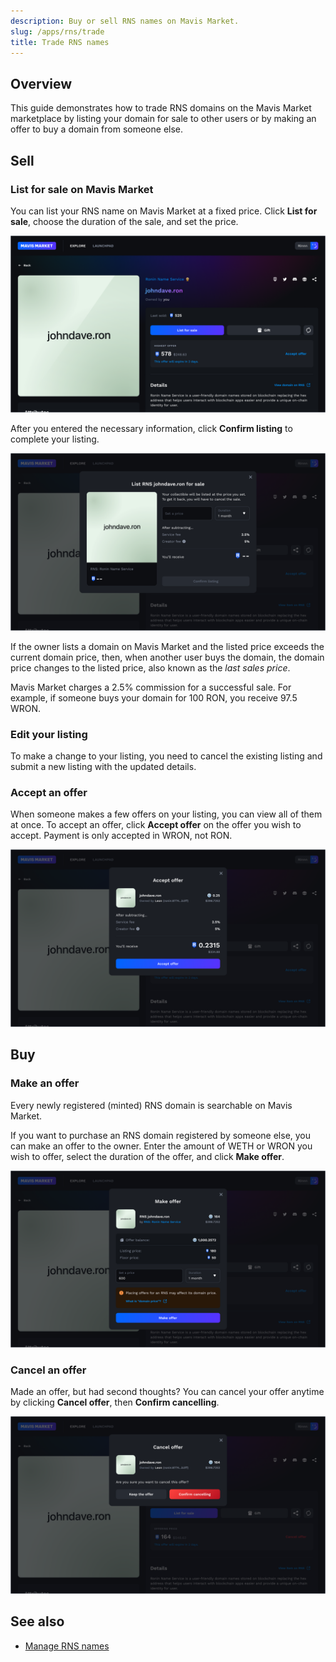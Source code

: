 ```yaml
---
description: Buy or sell RNS names on Mavis Market.
slug: /apps/rns/trade
title: Trade RNS names
---
```


## Overview

This guide demonstrates how to trade RNS domains on the Mavis Market marketplace by listing your domain for sale to other users or by making an offer to buy a domain from someone else.

## Sell

### List for sale on Mavis Market

You can list your RNS name on Mavis Market at a fixed price. Click **List for sale**, choose the duration of the sale, and set the price.

![list](./assets/list.png)

After you entered the necessary information, click **Confirm listing** to complete your listing.

![confirm-listing](./assets/confirm-listing.png)

If the owner lists a domain on Mavis Market and the listed price exceeds the current domain price, then, when another user buys the domain, the domain price changes to the listed price, also known as the *last sales price*.

Mavis Market charges a 2.5% commission for a successful sale. For example, if someone buys your domain for 100 RON, you receive 97.5 WRON.

### Edit your listing

To make a change to your listing, you need to cancel the existing listing and submit a new listing with the updated details.

### Accept an offer

When someone makes a few offers on your listing, you can view all of them at once. To accept an offer, click **Accept offer** on the offer you wish to accept. Payment is only accepted in WRON, not RON.

![accept](./assets/accept.png)

## Buy

### Make an offer

Every newly registered (minted) RNS domain is searchable on Mavis Market.

If you want to purchase an RNS domain registered by someone else, you can make an offer to the owner. Enter the amount of WETH or WRON you wish to offer, select the duration of the offer, and click **Make offer**.

![make](./assets/make.png)

### Cancel an offer

Made an offer, but had second thoughts? You can cancel your offer anytime by clicking **Cancel offer**, then **Confirm cancelling**.

![cancel](./assets/cancel.png)

## See also

* [Manage RNS names](./manage.md)
